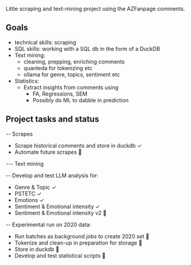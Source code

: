 Little scraping and text-mining project using the AZFanpage comments.

## Goals

- technical skills: scraping
- SQL skills: working with a SQL db in the form of a DuckDB
- Text mining:
	- cleaning, prepping, enriching comments
	- quanteda for tokenizing etc
	- ollama for genre, topics, sentiment etc
- Statistics:
	- Extract insights from comments using
		- FA, Regressions, SEM
		- Possibly do ML to dabble in prediction

## Project tasks and status

-- Scrapes
- Scrape historical comments and store in duckdb ✓
- Automate future scrapes 🛑

--- Text mining

-- Develop and test LLM analysis for:
- Genre & Topic ✓
- PSTETC ✓
- Emotions ✓
- Sentiment & Emotional intensity ✓
- Sentiment & Emotional intensity v2 🛑

-- Experimental run on 2020 data:
- Run batches as background jobs to create 2020 set 🛑
- Tokenize and clean-up in preparation for storage 🛑
- Store in duckdb 🛑
- Develop and test statistical scripts 🛑

